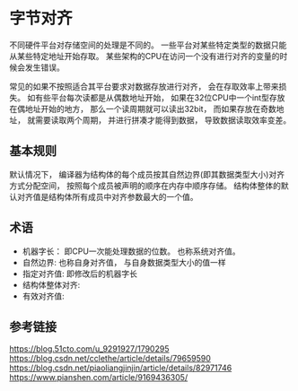 # 字节对齐
不同硬件平台对存储空间的处理是不同的。 一些平台对某些特定类型的数据只能从某些特定地址开始存取。 某些架构的CPU在访问一个没有进行对齐的变量的时候会发生错误。

常见的如果不按照适合其平台要求对数据存放进行对齐， 会在存取效率上带来损失。 如有些平台每次读都是从偶数地址开始， 如果在32位CPU中一个int型存放在偶地址开始的地方， 那么一个读周期就可以读出32bit， 而如果存放在奇数地址， 就需要读取两个周期， 并进行拼凑才能得到数据， 导致数据读取效率变差。

## 基本规则
默认情况下， 编译器为结构体的每个成员按其自然边界(即其数据类型大小)对齐方式分配空间， 按照每个成员被声明的顺序在内存中顺序存储。 结构体整体的默认对齐值是结构体所有成员中对齐参数最大的一个值。


## 术语
- 机器字长： 即CPU一次能处理数据的位数。 也称系统对齐值。 
- 自然边界: 也称自身对齐值， 与自身数据类型大小的值一样
- 指定对齐值: 即修改后的机器字长
- 结构体整体对齐:
- 有效对齐值:

## 参考链接
https://blog.51cto.com/u_9291927/1790295
https://blog.csdn.net/cclethe/article/details/79659590
https://blog.csdn.net/piaoliangjinjin/article/details/82971746
https://www.pianshen.com/article/9169436305/